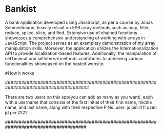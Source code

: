 # Bankist

A bank application developed using JavaScript, as per a course by Jonas Schmedtmann, heavily reliant on ES6 array methods such as map, filter, reduce, splice, slice, and find. Extensive use of chained functions showcases a comprehensive understanding of working with arrays in JavaScript. The project serves as an exemplary demonstration of my array manipulation skills. Moreover, the application utilizes the Internationalization API to provide localization-based features. Additionally, the manipulation of setTimeout and setInterval methods contributes to achieving various functionalities showcased on the hosted website.

#How it works

#######################################################################################

There are two users on this app(you can add as many as you want), each with a username that consists of the first initial of their first name, middle name, and last name, along with their respective PINs.
user: js pin:1111
user: jd pin:2222

######################################################################################
